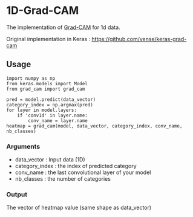 # 1D-Grad-CAM
The implementation of [Grad-CAM](https://arxiv.org/pdf/1610.02391v1.pdf) for 1d data.

Original implementation in Keras : https://github.com/vense/keras-grad-cam

## Usage

```python3
import numpy as np
from keras.models import Model
from grad_cam import grad_cam

pred = model.predict(data_vector)
category_index = np.argmax(pred)
for layer in model.layers:
    if 'conv1d' in layer.name:
        conv_name = layer.name
heatmap = grad_cam(model, data_vector, category_index, conv_name, nb_classes)

```
### Arguments
-   data_vector : Input data (1D)
-   category_index : the index of predicted category
-   conv_name : the last convolutional layer of your model
-   nb_classes : the number of categories
### Output
The vector of heatmap value (same shape as data_vector)
